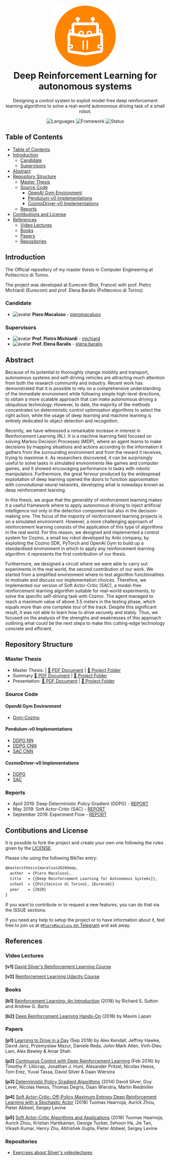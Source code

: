 <h1 align="center">
  <a href="https://github.com/pieromacaluso/RoomMonitor" title="RoomMonitor Documentation">
    <img alt="RoomMonitor" src="stuff/logo.svg" width="200px" height="200px" />
  </a>
  <br/>
  Deep Reinforcement Learning for autonomous systems
</h1>

<p align="center">
  Designing a control system to exploit model-free deep reinforcement learning algorithms to solve a real-world autonomous driving task of a small robot.
</p>

<p align="center">
 <img alt="Languages" src="https://img.shields.io/badge/Languages-Python-orange"/>
 <img alt="Framework" src="https://img.shields.io/badge/Framework-PyTorch%20|_OpenAI_Gym%20|_Flask-green"/>
<img alt="Status" src="https://img.shields.io/badge/Status-Work In Progress-orange"/>
</p>

## Table of Contents

- [Table of Contents](#table-of-contents)
- [Introduction](#introduction)
  - [Candidate](#candidate)
  - [Supervisors](#supervisors)
- [Abstract](#abstract)
- [Repository Structure](#repository-structure)
  - [Master Thesis](#master-thesis)
  - [Source Code](#source-code)
    - [OpenAI Gym Environment](#openai-gym-environment)
    - [Pendulum-v0 Implementations](#pendulum-v0-implementations)
    - [CozmoDriver-v0 Implementations](#cozmodriver-v0-implementations)
  - [Reports](#reports)
- [Contibutions and License](#contibutions-and-license)
- [References](#references)
  - [Video Lectures](#video-lectures)
  - [Books](#books)
  - [Papers](#papers)
  - [Repositories](#repositories)

## Introduction

The Official repository of my master thesis in Computer Engineering at Politecnico di Torino.

The project was developed at Eurecom (Biot, France) with prof. Pietro Michiardi (Eurecom) and prof. Elena Baralis (Politecnico di Torino).

### Candidate

- <img alt="avatar" src="https://github.com/pieromacaluso.png" width="20px" height="20px"> **Piero Macaluso** - [pieromacaluso](https://github.com/pieromacaluso)

### Supervisors

- <img alt="avatar" src="https://github.com/michiard.png" width="20px" height="20px"> **Prof. Pietro Michiardi** - [michiard](https://github.com/michiard)
- <img alt="avatar" src="https://dbdmg.polito.it/wordpress/wp-content/uploads/2010/12/Elena_tessera-150x150.jpg" width="20px" height="20px"> **Prof. Elena Baralis** - [elena.baralis](https://dbdmg.polito.it/wordpress/people/elena-baralis/)

## Abstract

Because of its potential to thoroughly change mobility and transport, autonomous systems and self-driving vehicles are attracting much attention from both the research community and industry.
Recent work has demonstrated that it is possible to rely on a comprehensive understanding of the immediate environment while following simple high-level directions, to obtain a more scalable approach that can make autonomous driving a ubiquitous technology.
However, to date, the majority of the methods concentrates on deterministic control optimisation algorithms to select the right action, while the usage of deep learning and machine learning is entirely dedicated to object detection and recognition.

Recently, we have witnessed a remarkable increase in interest in Reinforcement Learning (RL). It is a machine learning field focused on solving Markov Decision Processes (MDP), where an agent learns to make decisions by mapping situations and actions according to the information it gathers from the surrounding environment and from the reward it receives, trying to maximise it.
As researchers discovered, it can be surprisingly useful to solve tasks in simulated environments like games and computer games, and it showed encouraging performance in tasks with robotic manipulators. Furthermore, the great fervour produced by the widespread exploitation of deep learning opened the doors to function approximation with convolutional neural networks, developing what is nowadays known as deep reinforcement learning.

In this thesis, we argue that the generality of reinforcement learning makes it a useful framework where to apply autonomous driving to inject artificial intelligence not only in the detection component but also in the decision-making one.
The focus of the majority of reinforcement learning projects is on a simulated environment. However, a more challenging approach of reinforcement learning consists of the application of this type of algorithms in the real world.
For this reason, we designed and implemented a control system for Cozmo, a small toy robot developed by Anki company, by exploiting the Cozmo SDK, PyTorch and OpenAI Gym to build up a standardised environment in which to apply any reinforcement learning algorithm: it represents the first contribution of our thesis.

Furthermore, we designed a circuit where we were able to carry out experiments in the real world, the second contribution of our work.
We started from a simplified environment where to test algorithm functionalities to motivate and discuss our implementation choices.
Therefore, we implemented our version of Soft Actor-Critic (SAC), a model-free reinforcement learning algorithm suitable for real-world experiments, to solve the specific self-driving task with Cozmo. The agent managed to reach a maximum value of above 3.5 meters in the testing phase, which equals more than one complete tour of the track. Despite this significant result, it was not able to learn how to drive securely and stably. Thus, we focused on the analysis of the strengths and weaknesses of this approach outlining what could be the next steps to make this cutting-edge technology concrete and efficient.

## Repository Structure

### Master Thesis

- Master Thesis:  | [:page_facing_up: PDF Document](https://github.com/pieromacaluso/Deep-RL-Autonomous-Systems/raw/master/master_thesis/master_thesis.pdf) | [:file_folder: Project Folder](master_thesis)
- Summary [:page_facing_up: PDF Document](https://github.com/pieromacaluso/Deep-RL-Autonomous-Systems/raw/master/summary/summary.pdf) | [:file_folder: Project Folder](summary)
- Presentation: [:page_facing_up: PDF Document](https://github.com/pieromacaluso/Deep-RL-Autonomous-Systems/raw/master/presentation/presentation.pdf)
 | [:file_folder: Project Folder](presentation)
### Source Code

#### OpenAI Gym Environment

- [Gym-Cozmo](gym-cozmo)

#### Pendulum-v0 Implementations

- [DDPG NN](source_code/NN_DDPG_implementation)
- [DDPG CNN](source_code/CNN_DDPG_implementation)
- [SAC CNN](source_code/SAC_implementation)

#### CozmoDriver-v0 Implementations

- [DDPG](source_code/ddpg_cozmo)
- [SAC](source_code/sac_cozmo)

### Reports

- April 2019: Deep Deterministic Policy Gradient (DDPG) - [REPORT](https://github.com/pieromacaluso/Deep-RL-Autonomous-Systems/raw/master/reports/report_DDPG/report_DDPG.pdf)
- May 2019: Soft Actor-Critic (SAC) - [REPORT](https://github.com/pieromacaluso/Deep-RL-Autonomous-Systems/raw/master/reports/report_SAC/report_SAC.pdf)
- September 2019: Experiment Flow - [REPORT](https://github.com/pieromacaluso/Deep-RL-Autonomous-Systems/raw/master/reports/report_09092019/report_09092019.pdf)

## Contibutions and License

It is possible to fork the project and create your own one following the rules given by the [LICENSE](LICENSE).

Please cite using the following BibTex entry:

```latex
@mastersthesis{macaluso2020deep,
  author  = {Piero Macaluso},
  title   = {{Deep Reinforcement Learning for Autonomous Systems}},
  school  = {{Politecnico di Torino}, {Eurecom}}
  year    = {2020}
}
```

If you want to contribute or to request a new features, you can do that via the ISSUE sections.

If you need any help to setup the project or to have information about it, feel free to join us at <a href="https://t.me/PieroMacaluso">`@PieroMacaluso` on Telegram</a> and ask away.

## References
  
### Video Lectures

**[v1]** [David Silver's Reinforcement Learning Course](http://www0.cs.ucl.ac.uk/staff/d.silver/web/Teaching.html)

**[v2]** [Reinforcement Learning Udacity Course](https://classroom.udacity.com/courses/ud600)

### Books

**[b1]** [Reinforcement Learning: An Introduction](http://incompleteideas.net/book/RLbook2018.pdf) (2018) by Richard S. Sutton and Andrew G. Barto

**[b2]** [Deep Reinforcement Learning Hands-On](https://www.packtpub.com/big-data-and-business-intelligence/deep-reinforcement-learning-hands) (2018) by Maxim Lapan

### Papers

**[p1]** [Learning to Drive in a Day](https://arxiv.org/pdf/1807.00412.pdf) (Sep 2018) by Alex Kendall, Jeffrey Hawke, David Janz, Przemyslaw Mazur, Daniele Reda, John-Mark Allen, Vinh-Dieu Lam, Alex Bewley & Amar Shah

**[p2]** [Continuous Control with Deep Reinforcement Learning](https://arxiv.org/pdf/1509.02971.pdf) (Feb 2016) by Timothy P. Lillicrap, Jonathan J. Hunt, Alexander Pritzel, Nicolas Heess, Tom Erez, Yuval Tassa, David Silver & Daan Wierstra

**[p3]** [Deterministic Policy Gradient Algorithms](http://proceedings.mlr.press/v32/silver14.pdf) (2014) David Silver, Guy Lever, Nicolas Heess, Thomas Degris, Daan Wierstra, Martin Riedmiller

**[p4]** [Soft Actor-Critic: Off-Policy Maximum Entropy Deep Reinforcement Learning with a Stochastic Actor](https://arxiv.org/pdf/1801.01290) (2018) Tuomas Haarnoja, Aurick Zhou, Pieter Abbeel, Sergey Levine

**[p5]** [Soft Actor-Critic Algorithms and Applications](http://proceedings.mlr.press/v32/silver14.pdf) (2018) Tuomas Haarnoja, Aurick Zhou, Kristian Hartikainen, George Tucker, Sehoon Ha, Jie Tan, Vikash Kumar, Henry Zhu, Abhishek Gupta, Pieter Abbeel, Sergey Levine

### Repositories

- [Exercises about Silver's videolectures](https://github.com/dennybritz/reinforcement-learning)
